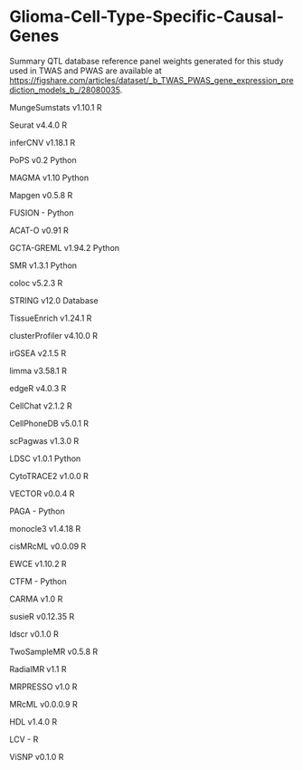 # Glioma-Cell-Type-Specific-Causal-Genes
Summary QTL database reference panel weights generated for this study used in TWAS and PWAS are available at https://figshare.com/articles/dataset/_b_TWAS_PWAS_gene_expression_prediction_models_b_/28080035. 


MungeSumstats	v1.10.1	R

Seurat 	v4.4.0	R

inferCNV 	 v1.18.1	R

PoPS	v0.2	Python

MAGMA 	v1.10	Python

Mapgen	v0.5.8	R

FUSION	-	Python

ACAT-O	v0.91	R

GCTA-GREML	v1.94.2	Python

SMR	v1.3.1	Python

coloc	v5.2.3	R

STRING	v12.0	Database

TissueEnrich	v1.24.1	R

clusterProfiler	v4.10.0	R

irGSEA	v2.1.5	R

limma 	v3.58.1	R

edgeR 	v4.0.3	R

CellChat 	v2.1.2	R

CellPhoneDB	v5.0.1	R

scPagwas	v1.3.0	R

LDSC	v1.0.1	Python

CytoTRACE2	v1.0.0	R

VECTOR	v0.0.4	R

PAGA	-	Python

monocle3	v1.4.18	R

cisMRcML	v0.0.09	R

EWCE	v1.10.2	R

CTFM	-	Python

CARMA	v1.0	R

susieR	v0.12.35	R

ldscr	v0.1.0	R

TwoSampleMR	v0.5.8	R

RadialMR	v1.1	R

MRPRESSO	v1.0	R

MRcML	v0.0.0.9	R

HDL	v1.4.0	R

LCV	-	R

ViSNP	v0.1.0	R

